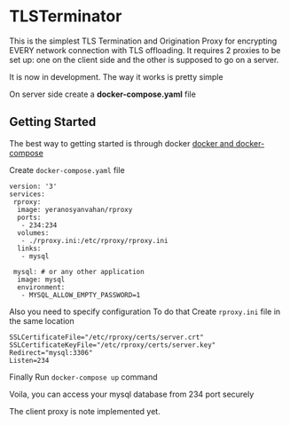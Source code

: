 # TLSTerminator

This is the simplest TLS Termination and Origination Proxy for encrypting EVERY network connection with TLS offloading.
It requires 2 proxies to be set up: one on the client side and the other is supposed to go on a server.

It is now in development.
The way it works is pretty simple


On server side create a **docker-compose.yaml** file 

## Getting Started
The best way to getting started is through docker [docker and docker-compose](https://docs.docker.com/engine/install/)

Create ```docker-compose.yaml``` file

    version: '3'
    services:
     rproxy:
      image: yeranosyanvahan/rproxy
      ports:
       - 234:234 
      volumes:
       - ./rproxy.ini:/etc/rproxy/rproxy.ini
      links:
       - mysql

     mysql: # or any other application
      image: mysql
      environment:
       - MYSQL_ALLOW_EMPTY_PASSWORD=1
       
Also you need to specify configuration
To do that Create ```rproxy.ini``` file in the same location

    SSLCertificateFile="/etc/rproxy/certs/server.crt"
    SSLCertificateKeyFile="/etc/rproxy/certs/server.key"
    Redirect="mysql:3306"
    Listen=234
Finally Run ```docker-compose up``` command

Voila, you can access your mysql database from 234 port securely


The client proxy is note implemented yet.

